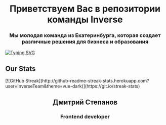 <h1 align="center">Приветствуем Вас в репозитории команды Inverse</h1>
<h3 align="center">Мы молодая команда из Екатеринбурга, которая создает различные решения для бизнеса и образования</h3>


[![Typing SVG](https://readme-typing-svg.herokuapp.com?font=Fira+Code&weight=500&size=24&pause=1000&color=FF5A49&center=true&vCenter=true&width=435&lines=Inverse+roster)](https://git.io/typing-svg)

<h2>Our Stats</h2>
[![GitHub Streak](http://github-readme-streak-stats.herokuapp.com?user=InverseTeam&theme=vue-dark)](https://git.io/streak-stats)

<h2 align="center">Дмитрий Степанов</h2>
<h3 align="center">Frontend developer</h3>
